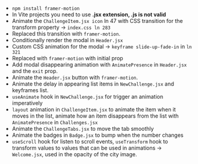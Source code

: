 - `npm install framer-motion`
- In Vite projects you need to use **.jsx extension, .js is not valid**
- Animate the `ChallengeItem.jsx icon` ln 47 with CSS transition for the transform property -> `index.css ln 283`
- Replaced this transition with `framer-motion`.
- Conditionally render the modal in `Header.jsx`
- Custom CSS animation for the modal -> `keyframe slide-up-fade-in` in `ln 321`
- Replaced with `framer-motion` with initial prop
- Add modal disappearing animation with `AnimatePresence` in `Header.jsx` and the `exit` prop.
- Animate the `Header.jsx` button with `framer-motion`.
- Animate the delay in appearing list items in `NewChallenge.jsx` and keyframes list.
- `useAnimate` hook in `NewChallenge.jsx` for trigger an animation imperatively
- `layout` animation in `ChallengeItem.jsx` to animate the item when it moves in the list, animate how an item disappears from the list with `AnimatePresence` in `Challenges.jsx`
- Animate the `ChallengeTabs.jsx` to move the tab smoothly
- Animate the badges in `Badge.jsx` to bump when the number changes
- `useScroll` hook for listen to scroll events, `useTransform` hook to transform values to values that can be used in animations -> `Welcome.jsx`, used in the opacity of the city image.